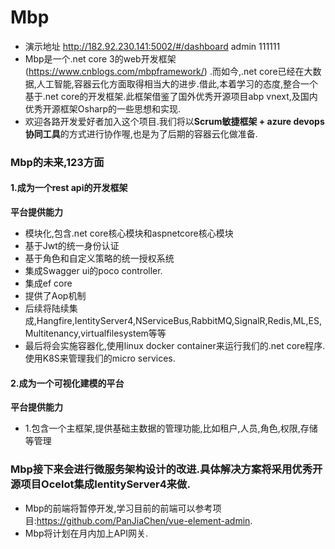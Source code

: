 # Mbp
- 演示地址 http://182.92.230.141:5002/#/dashboard admin 111111
- Mbp是一个.net core 3的web开发框架(https://www.cnblogs.com/mbpframework/) .而如今,.net core已经在大数据,人工智能,容器云化方面取得相当大的进步.借此,本着学习的态度,整合一个基于.net core的开发框架.此框架借鉴了国外优秀开源项目abp vnext,及国内优秀开源框架Osharp的一些思想和实现.
- 欢迎各路开发爱好者加入这个项目.我们将以**Scrum敏捷框架 + azure devops协同工具**的方式进行协作喔,也是为了后期的容器云化做准备.
### Mbp的未来,123方面
#### 1.成为一个rest api的开发框架
**平台提供能力**
- 模块化,包含.net core核心模块和aspnetcore核心模块
- 基于Jwt的统一身份认证
- 基于角色和自定义策略的统一授权系统
- 集成Swagger ui的poco controller.
- 集成ef core
- 提供了Aop机制
- 后续将陆续集成,Hangfire,IentityServer4,NServiceBus,RabbitMQ,SignalR,Redis,ML,ES,Multitenancy,virtualfilesystem等等
- 最后将会实施容器化,使用linux docker container来运行我们的.net core程序.使用K8S来管理我们的micro services.
#### 2.成为一个可视化建模的平台
**平台提供能力**
- 1.包含一个主框架,提供基础主数据的管理功能,比如租户,人员,角色,权限,存储等管理

### Mbp接下来会进行微服务架构设计的改进.具体解决方案将采用优秀开源项目Ocelot集成IentityServer4来做.
- Mbp的前端将暂停开发,学习目前的前端可以参考项目:https://github.com/PanJiaChen/vue-element-admin.
- Mbp将计划在月内加上API网关.
